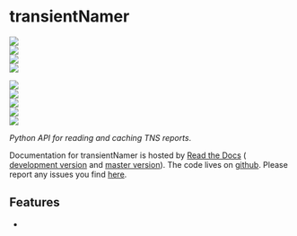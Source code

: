 # transientNamer

<!-- INFO BADGES -->  

[![](https://img.shields.io/pypi/pyversions/transientNamer)](https://pypi.org/project/transientNamer/)  
[![](https://img.shields.io/pypi/v/transientNamer)](https://pypi.org/project/transientNamer/)  
[![](https://img.shields.io/github/license/thespacedoctor/transientNamer)](https://github.com/thespacedoctor/transientNamer)  
[![](https://img.shields.io/pypi/dm/transientNamer)](https://pypi.org/project/transientNamer/)  

<!-- STATUS BADGES -->  

[![](http://167.99.90.204:8080/buildStatus/icon?job=transientNamer%2Fmaster&subject=build%20master)](http://167.99.90.204:8080/blue/organizations/jenkins/transientNamer/activity?branch=master)  
[![](http://167.99.90.204:8080/buildStatus/icon?job=transientNamer%2Fdevelop&subject=build%20dev)](http://167.99.90.204:8080/blue/organizations/jenkins/transientNamer/activity?branch=develop)  
[![](https://cdn.jsdelivr.net/gh/thespacedoctor/transientNamer@master/coverage.svg)](https://raw.githack.com/thespacedoctor/transientNamer/master/htmlcov/index.html)  
[![](https://readthedocs.org/projects/transientNamer/badge/?version=master)](https://transientNamer.readthedocs.io/en/master/)  
[![](https://img.shields.io/github/issues/thespacedoctor/transientNamer/type:%20bug?label=bug%20issues)](https://github.com/thespacedoctor/transientNamer/issues?q=is%3Aissue+is%3Aopen+label%3A%22type%3A+bug%22+)  

*Python API for reading and caching TNS reports*.

Documentation for transientNamer is hosted by [Read the Docs](https://transientNamer.readthedocs.io/en/master/) (
[development version](https://transientNamer.readthedocs.io/en/develop/) and [master version](https://transientNamer.readthedocs.io/en/master/)). The code lives on [github](https://github.com/thespacedoctor/transientNamer). Please report any issues you find [here](https://github.com/thespacedoctor/transientNamer/issues).

## Features

* 



